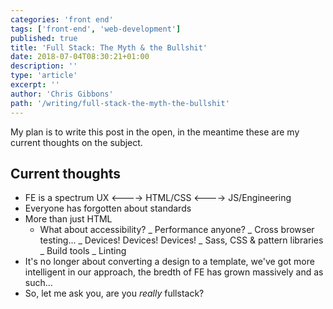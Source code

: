 ```yaml
---
categories: 'front end'
tags: ['front-end', 'web-development']
published: true
title: 'Full Stack: The Myth & the Bullshit'
date: 2018-07-04T08:30:21+01:00
description: ''
type: 'article'
excerpt: ''
author: 'Chris Gibbons'
path: '/writing/full-stack-the-myth-the-bullshit'
---
```


My plan is to write this post in the open, in the meantime these are my current thoughts on the subject.

## Current thoughts

- FE is a spectrum UX <----> HTML/CSS <----> JS/Engineering
- Everyone has forgotten about standards
- More than just HTML
  - What about accessibility?
    _ Performance anyone?
    _ Cross browser testing...
    _ Devices! Devices! Devices!
    _ Sass, CSS & pattern libraries
    _ Build tools
    _ Linting
- It's no longer about converting a design to a template, we've got more intelligent in our approach, the bredth of FE has grown massively and as such...
- So, let me ask you, are you _really_ fullstack?
